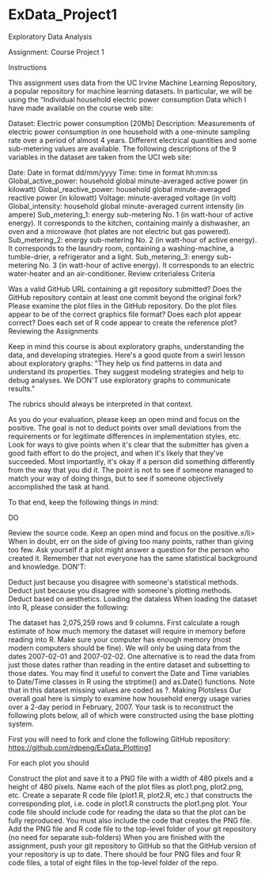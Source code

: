 # ExData_Project1
Exploratory Data Analysis 

Assignment: Course Project 1

Instructions

This assignment uses data from the UC Irvine Machine Learning Repository, a popular repository for machine 
learning datasets. In particular, we will be using the “Individual household electric power consumption Data 
which I have made available on the course web site:

Dataset: Electric power consumption [20Mb]
Description: Measurements of electric power consumption in one household with a one-minute sampling rate 
over a period of almost 4 years. Different electrical quantities and some sub-metering values are available.
The following descriptions of the 9 variables in the dataset are taken from the UCI web site:

Date: Date in format dd/mm/yyyy
Time: time in format hh:mm:ss
Global_active_power: household global minute-averaged active power (in kilowatt)
Global_reactive_power: household global minute-averaged reactive power (in kilowatt)
Voltage: minute-averaged voltage (in volt)
Global_intensity: household global minute-averaged current intensity (in ampere)
Sub_metering_1: energy sub-metering No. 1 (in watt-hour of active energy). It corresponds to the kitchen, containing mainly a dishwasher, an oven and a microwave (hot plates are not electric but gas powered).
Sub_metering_2: energy sub-metering No. 2 (in watt-hour of active energy). It corresponds to the laundry room, containing a washing-machine, a tumble-drier, a refrigerator and a light.
Sub_metering_3: energy sub-metering No. 3 (in watt-hour of active energy). It corresponds to an electric water-heater and an air-conditioner.
Review criterialess 
Criteria

Was a valid GitHub URL containing a git repository submitted?
Does the GitHub repository contain at least one commit beyond the original fork?
Please examine the plot files in the GitHub repository. Do the plot files appear to be of the correct 
graphics file format?
Does each plot appear correct?
Does each set of R code appear to create the reference plot?
Reviewing the Assignments

Keep in mind this course is about exploratory graphs, understanding the data, and developing strategies.
Here's a good quote from a swirl lesson about exploratory graphs: "They help us find patterns in data and understand its properties. They suggest modeling strategies and help to debug analyses. We DON'T use exploratory graphs to communicate results."

The rubrics should always be interpreted in that context.

As you do your evaluation, please keep an open mind and focus on the positive. The goal is not to deduct points over small deviations from the requirements or for legitimate differences in implementation styles, etc. Look for ways to give points when it's clear that the submitter has given a good faith effort to do the project, and when it's likely that they've succeeded. Most importantly, it's okay if a person did something differently from the way that you did it. The point is not to see if someone managed to match your way of doing things, but to see if someone objectively accomplished the task at hand.

To that end, keep the following things in mind:

DO

Review the source code.
Keep an open mind and focus on the positive.≤/li>
When in doubt, err on the side of giving too many points, rather than giving too few.
Ask yourself if a plot might answer a question for the person who created it.
Remember that not everyone has the same statistical background and knowledge.
DON'T:

Deduct just because you disagree with someone's statistical methods.
Deduct just because you disagree with someone's plotting methods.
Deduct based on aesthetics.
Loading the dataless 
When loading the dataset into R, please consider the following:

The dataset has 2,075,259 rows and 9 columns. First calculate a rough estimate of how much memory the 
dataset will require in memory before reading into R. Make sure your computer has enough memory 
(most modern computers should be fine).
We will only be using data from the dates 2007-02-01 and 2007-02-02. One alternative is to read the data 
from just those dates rather than reading in the entire dataset and subsetting to those dates.
You may find it useful to convert the Date and Time variables to Date/Time classes in R using the strptime()  and as.Date() functions.
Note that in this dataset missing values are coded as ?.
Making Plotsless 
Our overall goal here is simply to examine how household energy usage varies over a 2-day period in February, 2007.
Your task is to reconstruct the following plots below, all of which were constructed using the base plotting system.

First you will need to fork and clone the following GitHub repository: https://github.com/rdpeng/ExData_Plotting1

For each plot you should

Construct the plot and save it to a PNG file with a width of 480 pixels and a height of 480 pixels.
Name each of the plot files as plot1.png, plot2.png, etc.
Create a separate R code file (plot1.R, plot2.R, etc.) that constructs the corresponding plot,
i.e. code in plot1.R constructs the plot1.png plot.
Your code file should include code for reading the data so that the plot can be fully reproduced.
You must also include the code that creates the PNG file.
Add the PNG file and R code file to the top-level folder of your git repository
(no need for separate sub-folders)
When you are finished with the assignment, push your git repository to GitHub so that the GitHub version of your repository is up to date. 
There should be four PNG files and four R code files, a total of eight files in the top-level folder of the repo.
